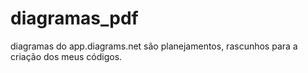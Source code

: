 # diagramas_pdf
diagramas do app.diagrams.net são planejamentos, rascunhos para a criação dos meus códigos.
